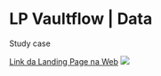 <h1>LP Vaultflow | Data</h1>
<p>Study case</p>
<a target="_blank" href="https://reisvaultflow.netlify.app/">Link da Landing Page na Web</a>

<img src="https://github.com/faelreis/lp-data/assets/87779561/86133b69-ac8d-4b06-b45f-cb802178fa0f">
